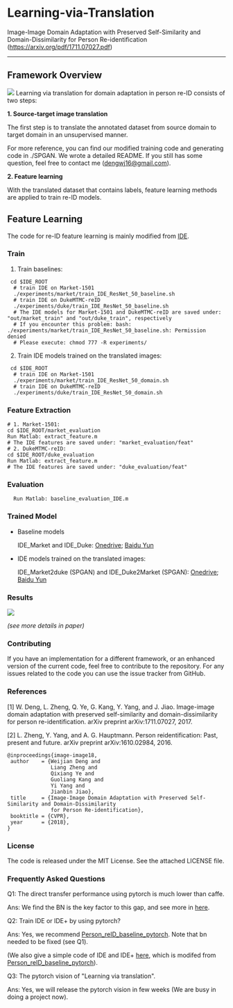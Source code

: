 # Learning-via-Translation
Image-Image Domain Adaptation with Preserved Self-Similarity and Domain-Dissimilarity for Person Re-identification (https://arxiv.org/pdf/1711.07027.pdf) 

----------
## Framework Overview
![](./pics/fig1.PNG)
Learning via translation for domain adaptation in person re-ID consists of two steps:

**1. Source-target image translation**

The first step is to translate the annotated dataset from source domain to target domain in an unsupervised manner.

For more reference, you can find our modified training code and generating code in ./SPGAN. We wrote a detailed README. If you still has some question, feel free to contact me (dengwj16@gmail.com).

**2. Feature learning**

With the translated dataset that contains labels, feature learning methods are applied to train re-ID models.

## Feature Learning
The code for re-ID feature learning is mainly modified from [IDE](https://github.com/zhunzhong07/IDE-baseline-Market-1501). 

### Train

 1. Train baselines:
```shell 
 cd $IDE_ROOT
  # train IDE on Market-1501
  ./experiments/market/train_IDE_ResNet_50_baseline.sh  
  # train IDE on DukeMTMC-reID
  ./experiments/duke/train_IDE_ResNet_50_baseline.sh
  # The IDE models for Market-1501 and DukeMTMC-reID are saved under: "out/market_train" and "out/duke_train", respectively
  # If you encounter this problem: bash: ./experiments/market/train_IDE_ResNet_50_baseline.sh: Permission denied
  # Please execute: chmod 777 -R experiments/
  ```
 2. Train IDE models trained on the translated images:
```shell 
 cd $IDE_ROOT
  # train IDE on Market-1501
  ./experiments/market/train_IDE_ResNet_50_domain.sh  
  # train IDE on DukeMTMC-reID
  ./experiments/duke/train_IDE_ResNet_50_domain.sh
  ```
### Feature Extraction
  ```Shell
  # 1. Market-1501:
  cd $IDE_ROOT/market_evaluation
  Run Matlab: extract_feature.m
  # The IDE features are saved under: "market_evaluation/feat"
  # 2. DukeMTMC-reID:
  cd $IDE_ROOT/duke_evaluation
  Run Matlab: extract_feature.m
  # The IDE features are saved under: "duke_evaluation/feat"
  ```
### Evaluation
  ```Shell
    Run Matlab: baseline_evaluation_IDE.m
  ```

### Trained Model

 - Baseline models
 
    IDE_Market and IDE_Duke: [Onedrive](https://1drv.ms/f/s!AuAnGqBokkOIgwHYqbEen3KTTV-j); [Baidu Yun](https://pan.baidu.com/s/1eUcqHwu)
 
 - IDE models trained on the translated images:
 
    IDE_Market2duke (SPGAN) and IDE_Duke2Market (SPGAN): 
	[Onedrive](https://1drv.ms/f/s!AuAnGqBokkOIgwCuf2OiqGn9Gmbm); [Baidu Yun](https://pan.baidu.com/s/1eTeItl4)


### Results
![](./pics/fig2.PNG)

*(see more details in paper)*

### Contributing

If you have an implementation for a different framework, or an enhanced version of the current code, feel free to contribute to the repository. For any issues related to the code you can use the issue tracker from GitHub.

### References

[1] W. Deng, L. Zheng, Q. Ye, G. Kang, Y. Yang, and J. Jiao. Image-image domain adaptation with preserved self-similarity and domain-dissimilarity for person re-identification. arXiv preprint arXiv:1711.07027, 2017. 

[2] L. Zheng, Y. Yang, and A. G. Hauptmann. Person reidentification: Past, present and future. arXiv preprint
arXiv:1610.02984, 2016.
 ```
@inproceedings{image-image18,
  author    = {Weijian Deng and
               Liang Zheng and
               Qixiang Ye and
               Guoliang Kang and
               Yi Yang and
               Jianbin Jiao},
  title     = {Image-Image Domain Adaptation with Preserved Self-Similarity and Domain-Dissimilarity
               for Person Re-identification},
  booktitle = {CVPR},
  year      = {2018},
}
 ```
### License
The code is released under the MIT License. See the attached LICENSE file.

### Frequently Asked Questions
Q1: The direct transfer performance using pytorch is much lower than caffe.

Ans: We find the BN is the key factor to this gap, and see more in [here](https://github.com/Simon4Yan/Learning-via-Translation/issues/1).

Q2: Train IDE or IDE+ by using pytorch?

Ans: Yes, we recommend [Person_reID_baseline_pytorch](https://github.com/layumi/Person_reID_baseline_pytorch). Note that bn needed to be fixed (see Q1).

(We also give a simple code of IDE and IDE+ [here](https://github.com/Simon4Yan/Person_reID_baseline_pytorch), which is modifed from [Person_reID_baseline_pytorch](https://github.com/layumi/Person_reID_baseline_pytorch)).

Q3: The pytorch vision of "Learning via translation".

Ans: Yes, we will release the pytorch vision in few weeks (We are busy in doing a project now).
